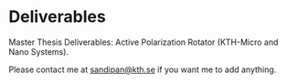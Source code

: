 # Deliverables
Master Thesis Deliverables: Active Polarization Rotator (KTH-Micro and Nano Systems).

Please contact me at sandipan@kth.se if you want me to add anything.
